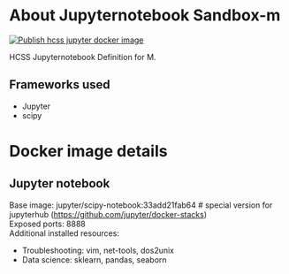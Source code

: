 # About Jupyternotebook Sandbox-m   
[![Publish hcss jupyter docker image](https://github.com/HCSS-Data-Lab/jupyternotebook-sandbox-m/actions/workflows/action.yml/badge.svg?branch=master)](https://github.com/HCSS-Data-Lab/jupyternotebook-sandbox-m/actions/workflows/action.yml)  

HCSS Jupyternotebook Definition for M. 

## Frameworks used
- Jupyter  
- scipy  

# Docker image details 
## Jupyter notebook
Base image: jupyter/scipy-notebook:33add21fab64         # special version for jupyterhub (https://github.com/jupyter/docker-stacks)  
Exposed ports: 8888  
Additional installed resources:  
- Troubleshooting: vim, net-tools, dos2unix  
- Data science: sklearn, pandas, seaborn
